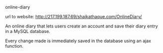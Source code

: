 online-diary

url to website: http://217.199.187.69/shaikathaque.com/OnlineDiary/

An online diary that lets users create an account and save their diary entry in a MySQL database. 

Every change made is immediately saved in the database using an ajax function.